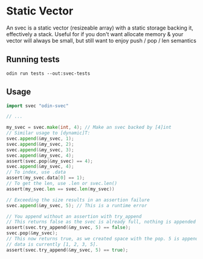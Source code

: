 # Static Vector

An svec is a static vector (resizeable array) with a static storage backing it,
effectively a stack. Useful for if you don't want allocate memory & your vector
will always be small, but still want to enjoy push / pop / len semantics

## Running tests

```
odin run tests --out:svec-tests
```

## Usage

```go
import svec "odin-svec"

// ...

my_svec = svec.make(int, 4); // Make an svec backed by [4]int
// Similar usage to [dynamic]T:
svec.append(&my_svec, 1);
svec.append(&my_svec, 2);
svec.append(&my_svec, 3);
svec.append(&my_svec, 4);
assert(svec.pop(&my_svec) == 4);
svec.append(&my_svec, 4);
// To index, use .data
assert(my_svec.data[0] == 1);
// To get the len, use .len or svec.len()
assert(my_svec.len == svec.len(my_svec))

// Exceeding the size results in an assertion failure
svec.append(&my_svec, 5); // This is a runtime error

// You append without an assertion with try_append
// This returns false as the svec is already full, nothing is appended
assert(svec.try_append(&my_svec, 5) == false);
svec.pop(&my_svec);
// This now returns true, as we created space with the pop. 5 is appended, and
// data is currently [1, 2, 3, 5].
assert(svec.try_append(&my_svec, 5) == true);
```
